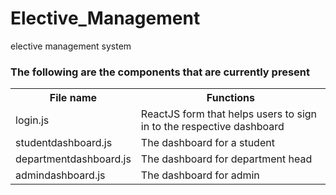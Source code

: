 # Elective_Management
elective management system 
### The following are the components that are currently present
<table>
<tr>
<th>File name</th>
<th>Functions</th>
</tr>
<tr>
<td>login.js</td>
<td>ReactJS form that helps users to sign in to the respective dashboard</td>
</tr>
  <tr>
<td>studentdashboard.js</td>
<td>The dashboard for a student</td>
    </tr>
   <tr>
<td>departmentdashboard.js</td>
<td>The dashboard for department head</td>
    </tr>
     <tr>
<td>admindashboard.js</td>
<td>The dashboard for admin</td>
    </tr>
</table>
